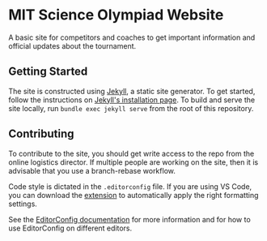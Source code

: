 # MIT Science Olympiad Website

A basic site for competitors and coaches to get important information and official updates about the tournament.

## Getting Started

The site is constructed using [Jekyll](https://jekyllrb.com/), a static site generator.
To get started, follow the instructions on [Jekyll's installation page](https://jekyllrb.com/docs/installation/).
To build and serve the site locally, run `bundle exec jekyll serve` from the root of this repository.

## Contributing

To contribute to the site, you should get write access to the repo from the online logistics director.
If multiple people are working on the site, then it is advisable that you use a branch-rebase workflow.

Code style is dictated in the `.editorconfig` file.
If you are using VS Code, you can download the [extension](https://marketplace.visualstudio.com/items?itemName=EditorConfig.EditorConfig) to automatically apply the right formatting settings.

See the [EditorConfig documentation](https://editorconfig.org/) for more information and for how to use EditorConfig on different editors.

